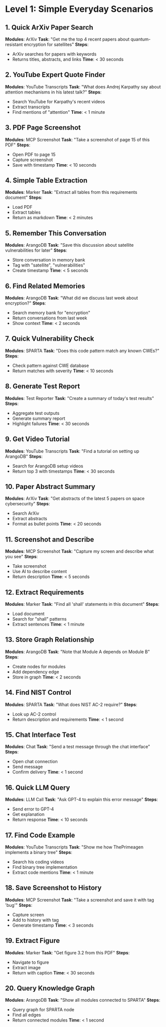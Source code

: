 # Level 1: Simple Everyday Scenarios

## 1. Quick ArXiv Paper Search
**Modules**: ArXiv
**Task**: "Get me the top 4 recent papers about quantum-resistant encryption for satellites"
**Steps**:
- ArXiv searches for papers with keywords
- Returns titles, abstracts, and links
**Time**: < 30 seconds

## 2. YouTube Expert Quote Finder
**Modules**: YouTube Transcripts
**Task**: "What does Andrej Karpathy say about attention mechanisms in his latest talk?"
**Steps**:
- Search YouTube for Karpathy's recent videos
- Extract transcripts
- Find mentions of "attention"
**Time**: < 1 minute

## 3. PDF Page Screenshot
**Modules**: MCP Screenshot
**Task**: "Take a screenshot of page 15 of this PDF"
**Steps**:
- Open PDF to page 15
- Capture screenshot
- Save with timestamp
**Time**: < 10 seconds

## 4. Simple Table Extraction
**Modules**: Marker
**Task**: "Extract all tables from this requirements document"
**Steps**:
- Load PDF
- Extract tables
- Return as markdown
**Time**: < 2 minutes

## 5. Remember This Conversation
**Modules**: ArangoDB
**Task**: "Save this discussion about satellite vulnerabilities for later"
**Steps**:
- Store conversation in memory bank
- Tag with "satellite", "vulnerabilities"
- Create timestamp
**Time**: < 5 seconds

## 6. Find Related Memories
**Modules**: ArangoDB
**Task**: "What did we discuss last week about encryption?"
**Steps**:
- Search memory bank for "encryption"
- Return conversations from last week
- Show context
**Time**: < 2 seconds

## 7. Quick Vulnerability Check
**Modules**: SPARTA
**Task**: "Does this code pattern match any known CWEs?"
**Steps**:
- Check pattern against CWE database
- Return matches with severity
**Time**: < 10 seconds

## 8. Generate Test Report
**Modules**: Test Reporter
**Task**: "Create a summary of today's test results"
**Steps**:
- Aggregate test outputs
- Generate summary report
- Highlight failures
**Time**: < 30 seconds

## 9. Get Video Tutorial
**Modules**: YouTube Transcripts
**Task**: "Find a tutorial on setting up ArangoDB"
**Steps**:
- Search for ArangoDB setup videos
- Return top 3 with timestamps
**Time**: < 30 seconds

## 10. Paper Abstract Summary
**Modules**: ArXiv
**Task**: "Get abstracts of the latest 5 papers on space cybersecurity"
**Steps**:
- Search ArXiv
- Extract abstracts
- Format as bullet points
**Time**: < 20 seconds

## 11. Screenshot and Describe
**Modules**: MCP Screenshot
**Task**: "Capture my screen and describe what you see"
**Steps**:
- Take screenshot
- Use AI to describe content
- Return description
**Time**: < 5 seconds

## 12. Extract Requirements
**Modules**: Marker
**Task**: "Find all 'shall' statements in this document"
**Steps**:
- Load document
- Search for "shall" patterns
- Extract sentences
**Time**: < 1 minute

## 13. Store Graph Relationship
**Modules**: ArangoDB
**Task**: "Note that Module A depends on Module B"
**Steps**:
- Create nodes for modules
- Add dependency edge
- Store in graph
**Time**: < 2 seconds

## 14. Find NIST Control
**Modules**: SPARTA
**Task**: "What does NIST AC-2 require?"
**Steps**:
- Look up AC-2 control
- Return description and requirements
**Time**: < 1 second

## 15. Chat Interface Test
**Modules**: Chat
**Task**: "Send a test message through the chat interface"
**Steps**:
- Open chat connection
- Send message
- Confirm delivery
**Time**: < 1 second

## 16. Quick LLM Query
**Modules**: LLM Call
**Task**: "Ask GPT-4 to explain this error message"
**Steps**:
- Send error to GPT-4
- Get explanation
- Return response
**Time**: < 10 seconds

## 17. Find Code Example
**Modules**: YouTube Transcripts
**Task**: "Show me how ThePrimeagen implements a binary tree"
**Steps**:
- Search his coding videos
- Find binary tree implementation
- Extract code mentions
**Time**: < 1 minute

## 18. Save Screenshot to History
**Modules**: MCP Screenshot
**Task**: "Take a screenshot and save it with tag 'bug'"
**Steps**:
- Capture screen
- Add to history with tag
- Generate timestamp
**Time**: < 3 seconds

## 19. Extract Figure
**Modules**: Marker
**Task**: "Get figure 3.2 from this PDF"
**Steps**:
- Navigate to figure
- Extract image
- Return with caption
**Time**: < 30 seconds

## 20. Query Knowledge Graph
**Modules**: ArangoDB
**Task**: "Show all modules connected to SPARTA"
**Steps**:
- Query graph for SPARTA node
- Find all edges
- Return connected modules
**Time**: < 1 second
